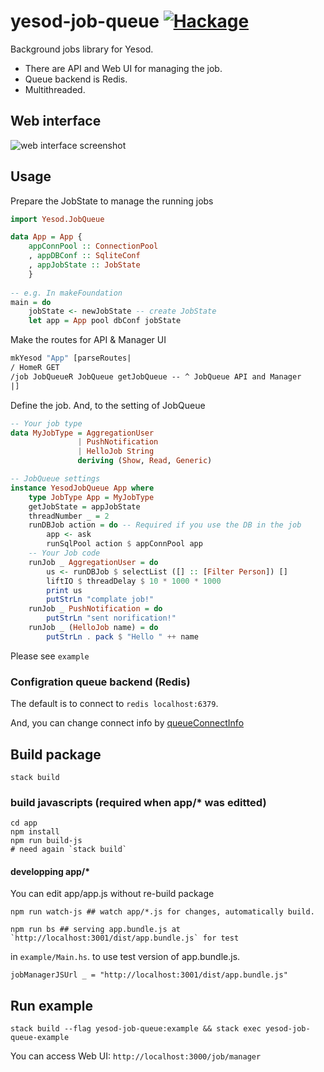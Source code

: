# yesod-job-queue [![Hackage](https://img.shields.io/hackage/v/yesod-job-queue.svg?maxAge=25920)](https://hackage.haskell.org/package/yesod-job-queue)

Background jobs library for Yesod. 

- There are API and Web UI for managing the job.
- Queue backend is Redis. 
- Multithreaded.


## Web interface

![web interface screenshot](https://raw.githubusercontent.com/nakaji-dayo/yesod-job-queue/master/doc/yesod-job-queue-ss.png)

## Usage

Prepare the JobState to manage the running jobs
``` haskell
import Yesod.JobQueue

data App = App {
    appConnPool :: ConnectionPool
    , appDBConf :: SqliteConf
    , appJobState :: JobState
    }
    
-- e.g. In makeFoundation
main = do
    jobState <- newJobState -- create JobState
    let app = App pool dbConf jobState
```

Make the routes for API & Manager UI
``` haskell
mkYesod "App" [parseRoutes|
/ HomeR GET
/job JobQueueR JobQueue getJobQueue -- ^ JobQueue API and Manager
|]
```

Define the job. And, to the setting of JobQueue
``` haskell
-- Your job type
data MyJobType = AggregationUser
               | PushNotification
               | HelloJob String
               deriving (Show, Read, Generic)

-- JobQueue settings
instance YesodJobQueue App where
    type JobType App = MyJobType
    getJobState = appJobState
    threadNumber _ = 2
    runDBJob action = do -- Required if you use the DB in the job
        app <- ask
        runSqlPool action $ appConnPool app
    -- Your Job code
    runJob _ AggregationUser = do
        us <- runDBJob $ selectList ([] :: [Filter Person]) []
        liftIO $ threadDelay $ 10 * 1000 * 1000
        print us
        putStrLn "complate job!"
    runJob _ PushNotification = do
        putStrLn "sent norification!"
    runJob _ (HelloJob name) = do
        putStrLn . pack $ "Hello " ++ name
```

Please see `example`

### Configration queue backend (Redis)
The default is to connect to `redis localhost:6379`.

And, you can change connect info by [queueConnectInfo](https://hackage.haskell.org/package/yesod-job-queue-0.2.0.1/docs/Yesod-JobQueue.html#v:queueConnectInfo)

## Build package
```
stack build
```
### build javascripts (required when app/* was editted)
```
cd app
npm install
npm run build-js
# need again `stack build`
```
#### developping app/*
You can edit app/app.js without re-build package
```
npm run watch-js ## watch app/*.js for changes, automatically build.
```
```
npm run bs ## serving app.bundle.js at `http://localhost:3001/dist/app.bundle.js` for test
```
in `example/Main.hs`. to use test version of app.bundle.js.
```
jobManagerJSUrl _ = "http://localhost:3001/dist/app.bundle.js"
```

## Run example
```
stack build --flag yesod-job-queue:example && stack exec yesod-job-queue-example
```
You can access Web UI: `http://localhost:3000/job/manager`


